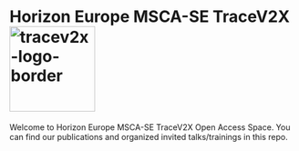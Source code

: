 # Horizon Europe MSCA-SE TraceV2X <img width="150" alt="tracev2x-logo-border" src="https://github.com/user-attachments/assets/5c7ee3c4-691f-4d63-bb13-6982c65fa2f2">

Welcome to Horizon Europe MSCA-SE TraceV2X Open Access Space. You can find our publications and organized invited talks/trainings in this repo.


